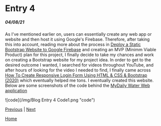 # Entry 4
##### 04/08/21

As I've mentioned earlier on, users can essentially create any web app or website and then host it using Google's Firebase. Therefore, after taking  this into account, reading more about the process in [Deploy a Static Bootstrap Website to Google Firebase](https://betterprogramming.pub/deploying-a-static-bootstrap-website-to-google-firebase-a2eb043ff015) and creating an MVP (Minimm Viable Product) plan for this project, I finally decide to take my chances and work on creating a Bootstrap website for my project idea. 
  In order to get to the desired outcome I wanted, I searched for videos throughout YouTube, and after hours of looking for the video I needed to find, I finally came across [How To Create Responsive Login Form Using HTML & CSS & Bootstrap (2020)](https://www.youtube.com/watch?v=Bwk-Q_Ua-jM) which eventually helped me tons. I eventually created this website. Below are some screenshots of the code behind the [MyDaily Water Web application](https://jazmin7822.github.io/freedom-project/#)


![code](/img/Blog Entry 4 Code1.png "code")




[Previous](entry03.md) | [Next](entry05.md)

[Home](../README.md)
